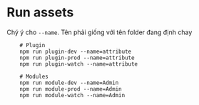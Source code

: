 # Run assets
Chý ý cho `--name`. Tên phải giống với tên folder đang định chay
```
    # Plugin
    npm run plugin-dev --name=attribute
    npm run plugin-prod --name=attribute
    npm run plugin-watch --name=attribute

    # Modules
    npm run module-dev --name=Admin
    npm run module-prod --name=Admin
    npm run module-watch --name=Admin
```

